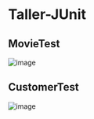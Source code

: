 # Taller-JUnit
## MovieTest
![image](https://user-images.githubusercontent.com/74307558/131225274-1906254a-4899-4bbe-a4df-ab6d23da6eb9.png)
## CustomerTest
![image](https://user-images.githubusercontent.com/74307558/131226042-30e600af-7b42-4588-9232-e335c32a3145.png)

